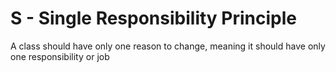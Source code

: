 # S - Single Responsibility Principle

A class should have only one reason to change, meaning it should have only one responsibility or job